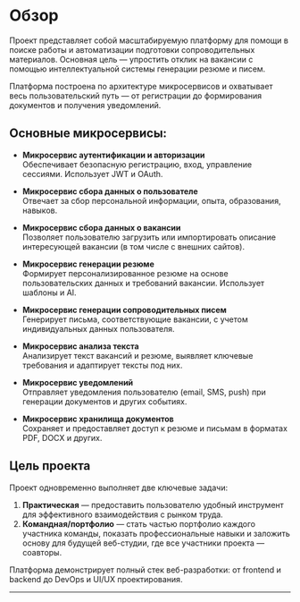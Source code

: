 # Обзор

Проект представляет собой масштабируемую платформу для помощи в поиске работы и автоматизации подготовки сопроводительных материалов. Основная цель — упростить отклик на вакансии с помощью интеллектуальной системы генерации резюме и писем.

Платформа построена по архитектуре микросервисов и охватывает весь пользовательский путь — от регистрации до формирования документов и получения уведомлений.

## Основные микросервисы:

- **Микросервис аутентификации и авторизации**  
  Обеспечивает безопасную регистрацию, вход, управление сессиями. Использует JWT и OAuth.

- **Микросервис сбора данных о пользователе**  
  Отвечает за сбор персональной информации, опыта, образования, навыков.

- **Микросервис сбора данных о вакансии**  
  Позволяет пользователю загрузить или импортировать описание интересующей вакансии (в том числе с внешних сайтов).

- **Микросервис генерации резюме**  
  Формирует персонализированное резюме на основе пользовательских данных и требований вакансии. Использует шаблоны и AI.

- **Микросервис генерации сопроводительных писем**  
  Генерирует письма, соответствующие вакансии, с учетом индивидуальных данных пользователя.

- **Микросервис анализа текста**  
  Анализирует текст вакансий и резюме, выявляет ключевые требования и адаптирует тексты под них.

- **Микросервис уведомлений**  
  Отправляет уведомления пользователю (email, SMS, push) при генерации документов и других событиях.

- **Микросервис хранилища документов**  
  Сохраняет и предоставляет доступ к резюме и письмам в форматах PDF, DOCX и других.

## Цель проекта

Проект одновременно выполняет две ключевые задачи:

1. **Практическая** — предоставить пользователю удобный инструмент для эффективного взаимодействия с рынком труда.
2. **Командная/портфолио** — стать частью портфолио каждого участника команды, показать профессиональные навыки и заложить основу для будущей веб-студии, где все участники проекта — соавторы.

Платформа демонстрирует полный стек веб-разработки: от frontend и backend до DevOps и UI/UX проектирования.

---
